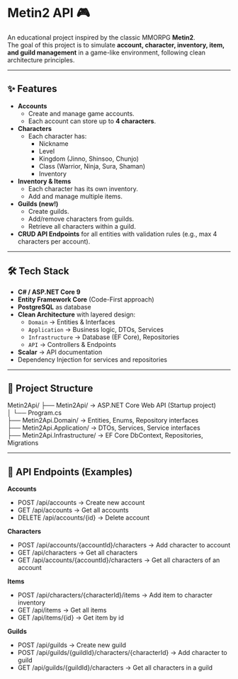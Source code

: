 # Metin2 API 🎮

An educational project inspired by the classic MMORPG **Metin2**.  
The goal of this project is to simulate **account, character, inventory, item, and guild management** in a game-like environment, following clean architecture principles.

---

## ✨ Features

- **Accounts**
  - Create and manage game accounts.
  - Each account can store up to **4 characters**.
- **Characters**
  - Each character has:
    - Nickname
    - Level
    - Kingdom (Jinno, Shinsoo, Chunjo)
    - Class (Warrior, Ninja, Sura, Shaman)
    - Inventory
- **Inventory & Items**
  - Each character has its own inventory.
  - Add and manage multiple items.
- **Guilds (new!)**
  - Create guilds.
  - Add/remove characters from guilds.
  - Retrieve all characters within a guild.
- **CRUD API Endpoints** for all entities with validation rules (e.g., max 4 characters per account).

---

## 🛠️ Tech Stack

- **C# / ASP.NET Core 9**
- **Entity Framework Core** (Code-First approach)
- **PostgreSQL** as database
- **Clean Architecture** with layered design:
  - `Domain` → Entities & Interfaces
  - `Application` → Business logic, DTOs, Services
  - `Infrastructure` → Database (EF Core), Repositories
  - `API` → Controllers & Endpoints
- **Scalar** → API documentation
- Dependency Injection for services and repositories

---

## 📂 Project Structure
Metin2Api/
├── Metin2Api/ → ASP.NET Core Web API (Startup project)  
│ └── Program.cs  
├── Metin2Api.Domain/ → Entities, Enums, Repository interfaces  
├── Metin2Api.Application/ → DTOs, Services, Service interfaces  
├── Metin2Api.Infrastructure/ → EF Core DbContext, Repositories, Migrations  

---

## 📖 API Endpoints (Examples)
**Accounts**
- POST /api/accounts → Create new account
- GET /api/accounts → Get all accounts
- DELETE /api/accounts/{id} → Delete account

**Characters**
- POST /api/accounts/{accountId}/characters → Add character to account
- GET /api/characters → Get all characters
- GET /api/accounts/{accountId}/characters → Get all characters of an account

**Items**
- POST /api/characters/{characterId}/items → Add item to character inventory
- GET /api/items → Get all items
- GET /api/items/{id} → Get item by id

**Guilds**
- POST /api/guilds → Create new guild
- POST /api/guilds/{guildId}/characters/{characterId} → Add character to guild
- GET /api/guilds/{guildId}/characters → Get all characters in a guild
